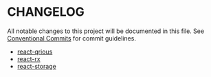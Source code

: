 # CHANGELOG

All notable changes to this project will be documented in this file.
See [Conventional Commits](https://conventionalcommits.org) for commit guidelines.

- [react-qrious](./packages/react-qrious/CHANGELOG.md)
- [react-rx](./packages/react-rx/CHANGELOG.md)
- [react-storage](./packages/react-qrious/CHANGELOG.md)
